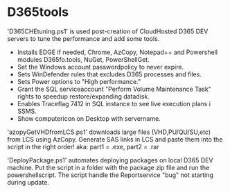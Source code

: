 # D365tools
'D365CHEtuning.ps1' is used post-creation of CloudHosted D365 DEV servers to tune the performance and add some tools.<br>
- Installs EDGE if needed, Chrome, AzCopy, Notepad++ and Powershell modules D365fo.tools, NuGet, PowerShellGet.
- Set the Windows account passwordpolicy to never expire.
- Sets WinDefender rules that excludes D365 processes and files.
- Sets Power options to "High performance."
- Grant the SQL serviceaccount "Perform Volume Maintenance Task" rights to speedup restore/expanding datadisk.
- Enables Traceflag 7412 in SQL instance to see live execution plans i SSMS.
- Show computericon on Desktop with servername.

'azopyGetVHDfromLCS.ps1' downloads large files (VHD,PU/QU/SU,etc) from LCS using AzCopy.
Generate SAS links in LCS and paste them into the script in the right order! aka: part1 = .exe, part2 = .rar

'DeployPackage.ps1' automates deploying packages on local D365 DEV machine.
Put the script in a folder with the package zip file and run the powershellscript.
The script handle the Reportservice "bug" not starting during update.
